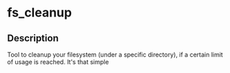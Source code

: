 # fs_cleanup

## Description
Tool to cleanup your filesystem (under a specific directory), if a certain limit of usage is reached.
It's that simple
